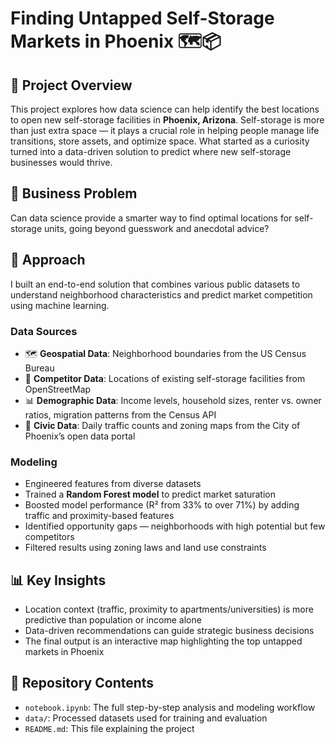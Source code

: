 # Finding Untapped Self-Storage Markets in Phoenix 🗺📦

## 📌 Project Overview
This project explores how data science can help identify the best locations to open new self-storage facilities in **Phoenix, Arizona**. Self-storage is more than just extra space — it plays a crucial role in helping people manage life transitions, store assets, and optimize space. What started as a curiosity turned into a data-driven solution to predict where new self-storage businesses would thrive.

## 🧩 Business Problem
Can data science provide a smarter way to find optimal locations for self-storage units, going beyond guesswork and anecdotal advice?

## 🚀 Approach
I built an end-to-end solution that combines various public datasets to understand neighborhood characteristics and predict market competition using machine learning.

### Data Sources
- 🗺 **Geospatial Data**: Neighborhood boundaries from the US Census Bureau  
- 🏢 **Competitor Data**: Locations of existing self-storage facilities from OpenStreetMap  
- 📊 **Demographic Data**: Income levels, household sizes, renter vs. owner ratios, migration patterns from the Census API  
- 🚗 **Civic Data**: Daily traffic counts and zoning maps from the City of Phoenix’s open data portal

### Modeling
- Engineered features from diverse datasets  
- Trained a **Random Forest model** to predict market saturation  
- Boosted model performance (R² from 33% to over 71%) by adding traffic and proximity-based features  
- Identified opportunity gaps — neighborhoods with high potential but few competitors  
- Filtered results using zoning laws and land use constraints

## 📊 Key Insights
- Location context (traffic, proximity to apartments/universities) is more predictive than population or income alone  
- Data-driven recommendations can guide strategic business decisions  
- The final output is an interactive map highlighting the top untapped markets in Phoenix

## 📂 Repository Contents
- `notebook.ipynb`: The full step-by-step analysis and modeling workflow  
- `data/`: Processed datasets used for training and evaluation  
- `README.md`: This file explaining the project

